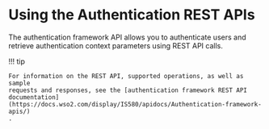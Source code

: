# Using the Authentication REST APIs

The authentication framework API allows you to authenticate users and
retrieve authentication context parameters using REST API calls.

!!! tip
    
    For information on the REST API, supported operations, as well as sample
    requests and responses, see the [authentication framework REST API
    documentation](https://docs.wso2.com/display/IS580/apidocs/Authentication-framework-apis/)
    .
    

